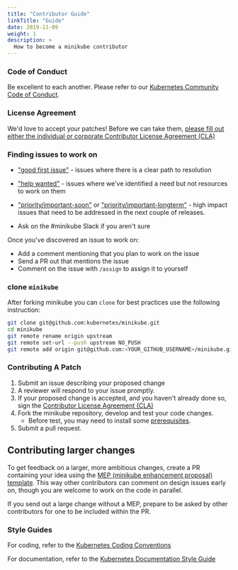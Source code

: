 ```yaml
---
title: "Contributor Guide"
linkTitle: "Guide"
date: 2019-11-09
weight: 1
description: >
  How to become a minikube contributor
---
```


### Code of Conduct

Be excellent to each another. Please refer to our [Kubernetes Community Code of Conduct](https://git.k8s.io/community/code-of-conduct.md).

### License Agreement

We'd love to accept your patches! Before we can take them, [please fill out either the individual or corporate Contributor License Agreement (CLA)](https://git.k8s.io/community/CLA.md)

### Finding issues to work on

- ["good first issue"](https://github.com/kubernetes/minikube/issues?q=is%3Aissue+is%3Aopen+label%3A%22good+first+issue%22) - issues where there is a clear path to resolution
- ["help wanted"](https://github.com/kubernetes/minikube/issues?utf8=%E2%9C%93&q=is%3Aissue+is%3Aopen+label%3A%22help+wanted%22+) - issues where we've identified a need but not resources to work on them
- ["priority/important-soon"](https://github.com/kubernetes/minikube/issues?q=is%3Aopen+is%3Aissue+label%3Apriority%2Fimportant-soon) or ["priority/important-longterm"](https://github.com/kubernetes/minikube/issues?q=is%3Aopen+is%3Aissue+label%3Apriority%2Fimportant-longterm) - high impact issues that need to be addressed in the next couple of releases.

- Ask on the #minikube Slack if you aren't sure

Once you've discovered an issue to work on:

- Add a comment mentioning that you plan to work on the issue
- Send a PR out that mentions the issue
- Comment on the issue with `/assign` to assign it to yourself

### clone `minikube`

After forking minikube you can `clone` for best practices use the following instruction:

```bash
git clone git@github.com:kubernetes/minikube.git
cd minikube
git remote rename origin upstream
git remote set-url --push upstream NO_PUSH
git remote add origin git@github.com:<YOUR_GITHUB_USERNAME>/minikube.git
```

### Contributing A Patch

1. Submit an issue describing your proposed change
2. A reviewer will respond to your issue promptly.
3. If your proposed change is accepted, and you haven't already done so, sign the [Contributor License Agreement (CLA)](https://git.k8s.io/community/CLA.md)
4. Fork the minikube repository, develop and test your code changes.
   - Before test, you may need to install some [prerequisites](https://minikube.sigs.k8s.io/docs/contrib/testing/#prerequisites).
5. Submit a pull request.

## Contributing larger changes

To get feedback on a larger, more ambitious changes, create a PR containing your idea using the [MEP (minikube enhancement proposal) template](https://github.com/kubernetes/minikube/tree/master/enhancements). This way other contributors can comment on design issues early on, though you are welcome to work on the code in parallel.

If you send out a large change without a MEP, prepare to be asked by other contributors for one to be included within the PR.

### Style Guides

For coding, refer to the [Kubernetes Coding Conventions](https://github.com/kubernetes/community/blob/master/contributors/guide/coding-conventions.md#code-conventions)

For documentation, refer to the [Kubernetes Documentation Style Guide](https://kubernetes.io/docs/contribute/style/style-guide/)
